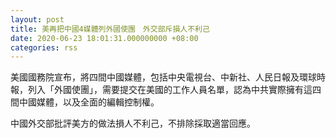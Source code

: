 ```yaml
---
layout: post
title: 美再把中國4媒體列外國使團　外交部斥損人不利己
date: 2020-06-23 18:01:31.000000000 +08:00
categories: rss
---
```


美國國務院宣布，將四間中國媒體，包括中央電視台、中新社、人民日報及環球時報，列入「外國使團」，需要提交在美國的工作人員名單，認為中共實際擁有這四間中國媒體，以及全面的編輯控制權。

中國外交部批評美方的做法損人不利己，不排除採取適當回應。
